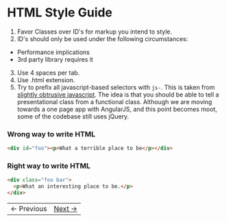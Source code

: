 # HTML Style Guide

1. Favor Classes over ID's for markup you intend to style.
2. ID's should only be used under the following circumstances:
  * Performance implications
  * 3rd party library requires it
3. Use 4 spaces per tab.
4. Use .html extension.
5. Try to prefix all javascript-based selectors with `js-`. This is taken from [slightly obtrusive javascript](http://ozmm.org/posts/slightly_obtrusive_javascript.html). The idea is that you should be able to tell a presentational class from a functional class. Although we are moving towards a one page app with AngularJS, and this point becomes moot, some of the codebase still uses jQuery.

### Wrong way to write HTML

```HTML
<div id="foo"><p>What a terrible place to be</p></div>
```

### Right way to write HTML

```HTML
<div class="foo bar">
  <p>What an interesting place to be.</p>
</div>
```

<table><tr><td>&larr; Previous</td><td><a href="../Chapter-2/README.md" >Next &rarr;</a></td></tr></table>
